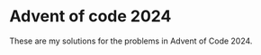 Advent of code 2024  
===================
These are my solutions for the problems in Advent of Code 2024. 
